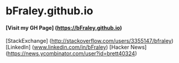 # bFraley.github.io
#### [Visit my GH Page] (https://bFraley.github.io)

[StackExchange] (http://stackoverflow.com/users/3355147/bfraley)
[LinkedIn] (www.linkedin.com/in/bFraley)
[Hacker News] (https://news.ycombinator.com/user?id=brett40324)
